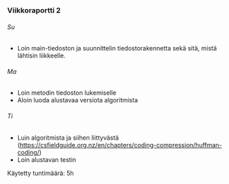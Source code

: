 ### Viikkoraportti 2

###### Su
- Loin main-tiedoston ja suunnittelin tiedostorakennetta sekä sitä, mistä lähtisin liikkeelle.

###### Ma
- Loin metodin tiedoston lukemiselle
- Aloin luoda alustavaa versiota algoritmista

###### Ti
- Luin algoritmista ja siihen liittyvästä (https://csfieldguide.org.nz/en/chapters/coding-compression/huffman-coding/)
- Loin alustavan testin

Käytetty tuntimäärä: 5h